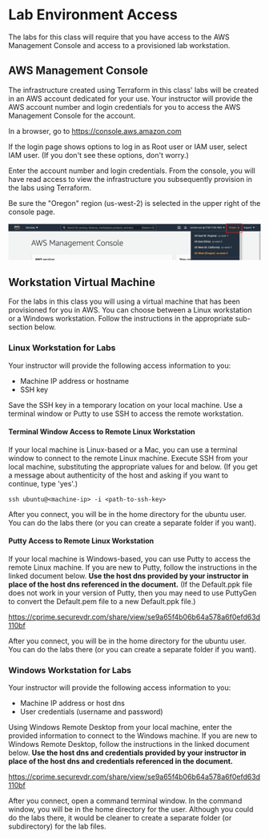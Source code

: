 # Lab Environment Access

The labs for this class will require that you have access to the AWS Management Console and access to a provisioned lab workstation.

## AWS Management Console

The infrastructure created using Terraform in this class' labs will be created in an AWS account dedicated for your use.  Your instructor will provide the AWS account number and login credentials for you to access the AWS Management Console for the account.

In a browser, go to https://console.aws.amazon.com

If the login page shows options to log in as Root user or IAM user, select IAM user.  (If you don't see these options, don't worry.)

Enter the account number and login credentials.  From the console, you will have read access to view the infrastructure you subsequently provision in the labs using Terraform.

Be sure the "Oregon" region (us-west-2) is selected in the upper right of the console page.

![Console Region](./images/console-region.png "Console Region")


## Workstation Virtual Machine

For the labs in this class you will using a virtual machine that has been provisioned for you in AWS.  You can choose between a Linux workstation or a Windows workstation.  Follow the instructions in the appropriate sub-section below.

### Linux Workstation for Labs

Your instructor will provide the following access information to you:
* Machine IP address or hostname
* SSH key

Save the SSH key in a temporary location on your local machine.  Use a terminal window or Putty to use SSH to access the remote workstation.

#### Terminal Window Access to Remote Linux Workstation

If your local machine is Linux-based or a Mac, you can use a terminal window to connect to the remote Linux machine.  Execute SSH from your local machine, substituting the appropriate values for <machine-ip> and <path-to-ssh-key> below. (If you get a message about authenticity of the host and asking if you want to continue, type 'yes'.)

```
ssh ubuntu@<machine-ip> -i <path-to-ssh-key>
```

After you connect, you will be in the home directory for the ubuntu user.  You can do the labs there (or you can create a separate folder if you want).

#### Putty Access to Remote Linux Workstation

If your local machine is Windows-based, you can use Putty to access the remote Linux machine.  If you are new to Putty, follow the instructions in the linked document below. **Use the host dns provided by your instructor in place of the host dns referenced in the document.**  (If the Default.ppk file does not work in your version of Putty, then you may need to use PuttyGen to convert the Default.pem file to a new Default.ppk file.)

https://cprime.securevdr.com/share/view/se9a65f4b06b64a578a6f0efd63d110bf

After you connect, you will be in the home directory for the ubuntu user.  You can do the labs there (or you can create a separate folder if you want).

### Windows Workstation for Labs

Your instructor will provide the following access information to you:
* Machine IP address or host dns
* User credentials (username and password)

Using Windows Remote Desktop from your local machine, enter the provided information to connect to the Windows machine.  If you are new to Windows Remote Desktop, follow the instructions in the linked document below.  **Use the host dns and credentials provided by your instructor in place of the host dns and credentials referenced in the document.**

https://cprime.securevdr.com/share/view/se9a65f4b06b64a578a6f0efd63d110bf

After you connect, open a command terminal window.  In the command window, you will be in the home directory for the user.  Although you could do the labs there, it would be cleaner to create a separate folder (or subdirectory) for the lab files.
